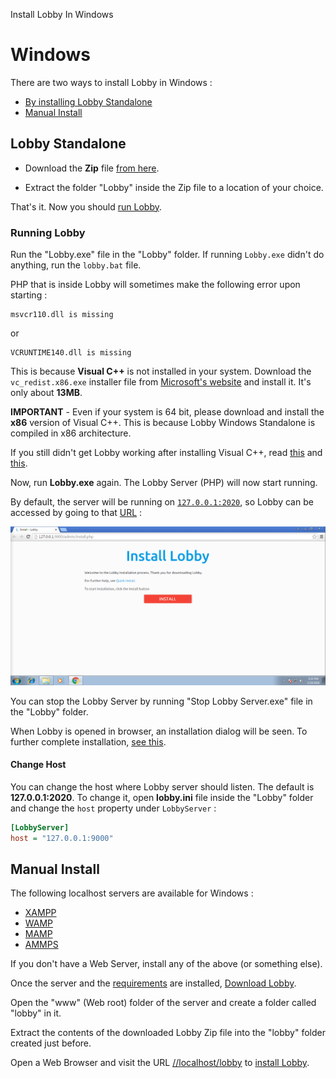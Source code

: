 Install Lobby In Windows

# Windows

There are two ways to install Lobby in Windows :

* [By installing Lobby Standalone](#section-lobby-standalone)
* [Manual Install](#section-manual)

## Lobby Standalone

* Download the **Zip** file [from here](/api/lobby/download/windows).

* Extract the folder "Lobby" inside the Zip file to a location of your choice.

That's it. Now you should [run Lobby](#section-running-lobby).

### Running Lobby

Run the "Lobby.exe" file in the "Lobby" folder. If running `Lobby.exe` didn't do anything, run the `lobby.bat` file.

PHP that is inside Lobby will sometimes make the following error upon starting :
```
msvcr110.dll is missing
```
or
```
VCRUNTIME140.dll is missing
```

This is because **Visual C++** is not installed in your system. Download the `vc_redist.x86.exe` installer file from [Microsoft's website](https://www.microsoft.com/en-in/download/details.aspx?id=48145) and install it. It's only about **13MB**.

**IMPORTANT** - Even if your system is 64 bit, please download and install the **x86** version of Visual C++. This is because Lobby Windows Standalone is compiled in x86 architecture.

If you still didn't get Lobby working after installing Visual C++, read [this](http://stackoverflow.com/questions/30811668/php7-missing-vcruntime140-dll) and [this](http://stackoverflow.com/questions/34215395/wamp-wont-turn-green-vcruntime140-dll-error).

<!--
When Lobby.exe is ran, an icon with [Lobby favicon](/favicon.ico) can be see in the tray area (Notification area) :

![Lobby Windows Tray Icon](/contents/apps/lobby-server/src/image/screenshots/windows/tray.png)

-->

Now, run **Lobby.exe** again. The Lobby Server (PHP) will now start running.

By default, the server will be running on [`127.0.0.1:2020`](http://127.0.0.1:2020), so Lobby can be accessed by going to that [URL](http://127.0.0.1:2020) :

![Lobby Running On Windows](/contents/apps/lobby-server/src/image/screenshots/windows/running.png)

<!--
If you want to stop the PHP server and exit Lobby, right click on the tray icon and choose "Exit" :

![Lobby Tray App](/contents/apps/lobby-server/src/image/screenshots/windows/tray-open.png)
-->

You can stop the Lobby Server by running "Stop Lobby Server.exe" file in the "Lobby" folder.

When Lobby is opened in browser, an installation dialog will be seen. To further complete installation, [see this](/docs/quick#configure-lobby).

#### Change Host

You can change the host where Lobby server should listen. The default is **127.0.0.1:2020**. To change it, open **lobby.ini** file inside the "Lobby" folder and change the `host` property under `LobbyServer` :

```ini
[LobbyServer]
host = "127.0.0.1:9000"
```

## Manual Install 

The following localhost servers are available for Windows :

* [XAMPP](http://sourceforge.net/projects/xampp/)
* [WAMP](http://sourceforge.net/projects/wampserver/)
* [MAMP](http://sourceforge.net/projects/mamp/)
* [AMMPS](http://sourceforge.net/projects/ampps/)

If you don't have a Web Server, install any of the above (or something else).

Once the server and the [requirements](/docs/quick) are installed, [Download Lobby](/api/download/lobby/latest).

Open the "www" (Web root) folder of the server and create a folder called "lobby" in it.

Extract the contents of the downloaded Lobby Zip file into the "lobby" folder created just before.

Open a Web Browser and visit the URL [//localhost/lobby](http://localhost/lobby) to [install Lobby](/docs/quick#configure-lobby).

